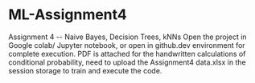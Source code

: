 # ML-Assignment4
Assignment 4 -- Naive Bayes, Decision Trees, kNNs
Open the project in Google colab/ Jupyter notebook, or open in github.dev environment for complete execution. PDF is attached for the handwritten calculations of conditional probability, need to upload the Assignment4 data.xlsx in the session storage to train and execute the code.
